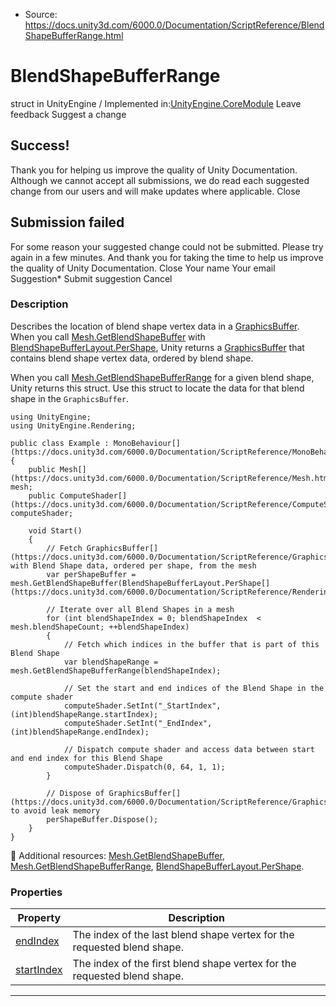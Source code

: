 * Source: https://docs.unity3d.com/6000.0/Documentation/ScriptReference/BlendShapeBufferRange.html

# BlendShapeBufferRange
struct in UnityEngine
/
Implemented in:[UnityEngine.CoreModule](https://docs.unity3d.com/6000.0/Documentation/ScriptReference/UnityEngine.CoreModule.html)
Leave feedback
Suggest a change
## Success!
Thank you for helping us improve the quality of Unity Documentation. Although we cannot accept all submissions, we do read each suggested change from our users and will make updates where applicable.
Close
## Submission failed
For some reason your suggested change could not be submitted. Please <a>try again</a> in a few minutes. And thank you for taking the time to help us improve the quality of Unity Documentation.
Close
Your name Your email Suggestion* Submit suggestion
Cancel
### Description
Describes the location of blend shape vertex data in a [GraphicsBuffer](https://docs.unity3d.com/6000.0/Documentation/ScriptReference/GraphicsBuffer.html).
When you call [Mesh.GetBlendShapeBuffer](https://docs.unity3d.com/6000.0/Documentation/ScriptReference/Mesh.GetBlendShapeBuffer.html) with [BlendShapeBufferLayout.PerShape](https://docs.unity3d.com/6000.0/Documentation/ScriptReference/Rendering.BlendShapeBufferLayout.PerShape.html), Unity returns a [GraphicsBuffer](https://docs.unity3d.com/6000.0/Documentation/ScriptReference/GraphicsBuffer.html) that contains blend shape vertex data, ordered by blend shape.  
  
When you call [Mesh.GetBlendShapeBufferRange](https://docs.unity3d.com/6000.0/Documentation/ScriptReference/Mesh.GetBlendShapeBufferRange.html) for a given blend shape, Unity returns this struct. Use this struct to locate the data for that blend shape in the `GraphicsBuffer`.
```
using UnityEngine;
using UnityEngine.Rendering;  
  
public class Example : MonoBehaviour[](https://docs.unity3d.com/6000.0/Documentation/ScriptReference/MonoBehaviour.html)
{
    public Mesh[](https://docs.unity3d.com/6000.0/Documentation/ScriptReference/Mesh.html) mesh;
    public ComputeShader[](https://docs.unity3d.com/6000.0/Documentation/ScriptReference/ComputeShader.html) computeShader;  
  
    void Start()
    {
        // Fetch GraphicsBuffer[](https://docs.unity3d.com/6000.0/Documentation/ScriptReference/GraphicsBuffer.html) with Blend Shape data, ordered per shape, from the mesh
        var perShapeBuffer = mesh.GetBlendShapeBuffer(BlendShapeBufferLayout.PerShape[](https://docs.unity3d.com/6000.0/Documentation/ScriptReference/Rendering.BlendShapeBufferLayout.PerShape.html));  
  
        // Iterate over all Blend Shapes in a mesh
        for (int blendShapeIndex = 0; blendShapeIndex  < mesh.blendShapeCount; ++blendShapeIndex)
        {
            // Fetch which indices in the buffer that is part of this Blend Shape
            var blendShapeRange = mesh.GetBlendShapeBufferRange(blendShapeIndex);  
  
            // Set the start and end indices of the Blend Shape in the compute shader
            computeShader.SetInt("_StartIndex", (int)blendShapeRange.startIndex);
            computeShader.SetInt("_EndIndex", (int)blendShapeRange.endIndex);  
  
            // Dispatch compute shader and access data between start and end index for this Blend Shape
            computeShader.Dispatch(0, 64, 1, 1);
        }  
  
        // Dispose of GraphicsBuffer[](https://docs.unity3d.com/6000.0/Documentation/ScriptReference/GraphicsBuffer.html) to avoid leak memory
        perShapeBuffer.Dispose();
    }
}

```

Additional resources: [Mesh.GetBlendShapeBuffer](https://docs.unity3d.com/6000.0/Documentation/ScriptReference/Mesh.GetBlendShapeBuffer.html), [Mesh.GetBlendShapeBufferRange](https://docs.unity3d.com/6000.0/Documentation/ScriptReference/Mesh.GetBlendShapeBufferRange.html), [BlendShapeBufferLayout.PerShape](https://docs.unity3d.com/6000.0/Documentation/ScriptReference/Rendering.BlendShapeBufferLayout.PerShape.html).
### Properties
Property | Description  
---|---  
[endIndex](https://docs.unity3d.com/6000.0/Documentation/ScriptReference/BlendShapeBufferRange-endIndex.html) | The index of the last blend shape vertex for the requested blend shape.  
[startIndex](https://docs.unity3d.com/6000.0/Documentation/ScriptReference/BlendShapeBufferRange-startIndex.html) | The index of the first blend shape vertex for the requested blend shape.  
* * *
